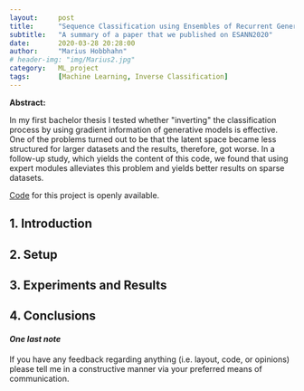 ```yaml
---
layout:     post
title:      "Sequence Classification using Ensembles of Recurrent Generative Expert Modules"
subtitle:   "A summary of a paper that we published on ESANN2020"
date:       2020-03-28 20:28:00
author:     "Marius Hobbhahn"
# header-img: "img/Marius2.jpg"
category:   ML_project
tags:       [Machine Learning, Inverse Classification]
---
```


**Abstract:**

In my first bachelor thesis I tested whether "inverting" the classification process by using gradient information of generative models is effective. One of the problems turned out to be that the latent space became less structured for larger datasets and the results, therefore, got worse. In a follow-up study, which yields the content of this code, we found that using expert modules alleviates this problem and yields better results on sparse datasets. 

<a href='TODO'>Code</a> for this project is openly available.

## **1. Introduction**



## **2. Setup**



## **3. Experiments and Results**



## **4. Conclusions**


#### ***One last note***

If you have any feedback regarding anything (i.e. layout, code, or opinions) please tell me in a constructive manner via your preferred means of communication.

